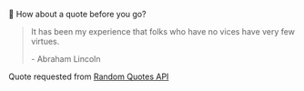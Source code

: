 📣 How about a quote before you go?

> It has been my experience that folks who have no vices have very few virtues.
>
> <p>- Abraham Lincoln</p>

Quote requested from [Random Quotes API](https://github.com/lukePeavey/quotable)
